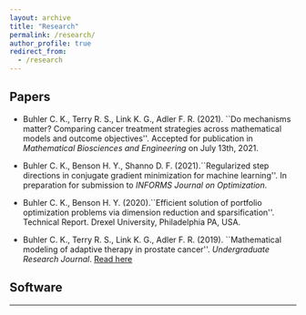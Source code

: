 ```yaml
---
layout: archive
title: "Research"
permalink: /research/
author_profile: true
redirect_from:
  - /research
---
```

## Papers 

- Buhler C. K., Terry R. S., Link K. G., Adler F. R. (2021). ``Do mechanisms matter?  Comparing cancer treatment strategies across mathematical models and outcome objectives''. Accepted for publication in *Mathematical Biosciences and Engineering* on July 13th, 2021. 

- Buhler C. K., Benson H. Y., Shanno D. F. (2021).``Regularized step directions in conjugate gradient minimization for machine learning''. In preparation for submission to *INFORMS Journal on Optimization*.

- Buhler C. K., Benson H. Y. (2020).``Efficient solution of portfolio optimization problems via dimension reduction and sparsification''. Technical Report. Drexel University, Philadelphia PA, USA.

- Buhler C. K., Terry R. S., Link K. G., Adler F. R. (2019). ``Mathematical modeling of adaptive therapy in prostate cancer''. *Undergraduate Research Journal*. [Read here](https://our.utah.edu/wp-content/uploads/sites/19/2019/05/buhler.pdf)


## Software

---